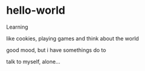 # hello-world

Learning 

like cookies, playing games and think about the world

good mood, but i have somethings do to

talk to myself, alone...
